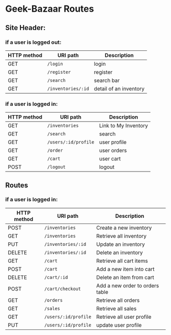 # Geek-Bazaar Routes

## Site Header:

### if a user is logged out:
HTTP method | URI path | Description
--- | --- | ---
GET | `/login` | login
GET | `/register` | register
GET | `/search` | search bar
GET | `/inventories/:id` | detail of an inventory

### if a user is logged in:
HTTP method | URI path | Description 
--- | --- | ---
GET | `/inventories` | Link to My Inventory
GET | `/search`  | search
GET | `/users/:id/profile` | user profile
GET | `/order` | user orders
GET | `/cart` | user cart
POST | `/logout` | logout

## Routes 

### if a user is logged in:
HTTP method | URI path | Description 
--- | --- | ---
POST | `/inventories` | Create a new inventory 
GET | `/inventories` | Retrieve all inventory 
PUT | `/inventories/:id` | Update an inventory
DELETE | `/inventories/:id` | Delete an inventory
GET | `/cart` | Retrieve all cart items
POST | `/cart` | Add a new item into cart
DELETE | `/cart/:id` | Delete an item from cart
POST | `/cart/checkout` | Add a new order to orders table
GET | `/orders` | Retrieve all orders
GET | `/sales` | Retrieve all sales
GET | `/users/:id/profile` | Retrieve all user profile
PUT | `/users/:id/profile` | update user profile




